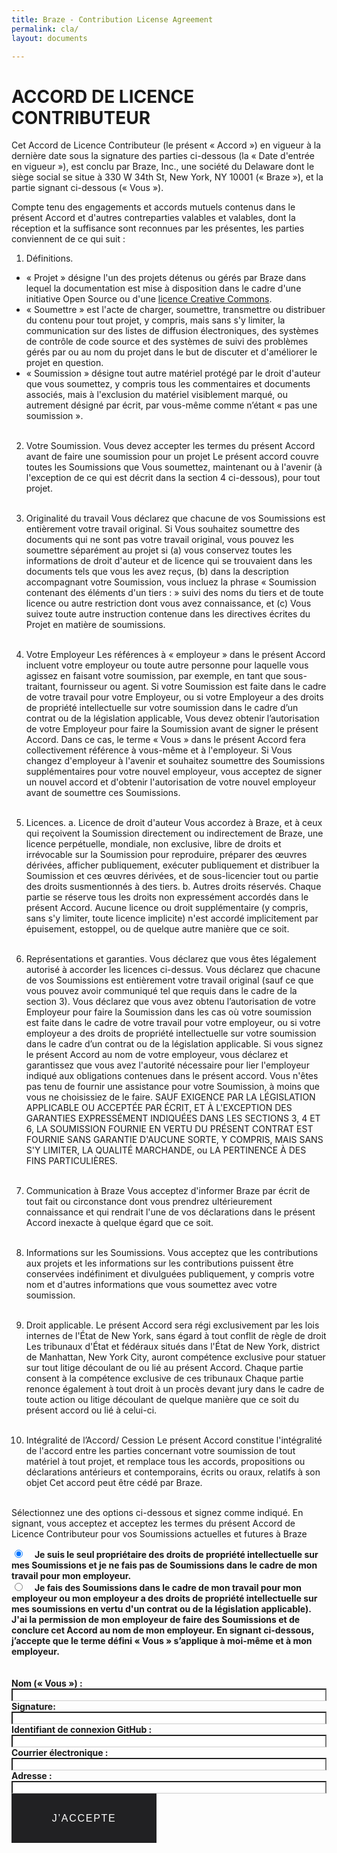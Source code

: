 ```yaml
---
title: Braze - Contribution License Agreement
permalink: cla/
layout: documents

---
```

# ACCORD DE LICENCE CONTRIBUTEUR

Cet Accord de Licence Contributeur (le présent « Accord ») en vigueur à la dernière date sous la signature des parties ci-dessous (la « Date d'entrée en vigueur »), est conclu par Braze, Inc., une société du Delaware dont le siège social se situe à 330 W 34th St, New York, NY 10001 (« Braze »), et la partie signant ci-dessous (« Vous »).

Compte tenu des engagements et accords mutuels contenus dans le présent Accord et d'autres contreparties valables et valables, dont la réception et la suffisance sont reconnues par les présentes, les parties conviennent de ce qui suit :

1. Définitions.
  * « Projet » désigne l'un des projets détenus ou gérés par Braze dans lequel la documentation est mise à disposition dans le cadre d'une initiative Open Source ou d'une [licence Creative Commons](https://creativecommons.org/licenses).
  * « Soumettre » est l'acte de charger, soumettre, transmettre ou distribuer du contenu pour tout projet, y compris, mais sans s'y limiter, la communication sur des listes de diffusion électroniques, des systèmes de contrôle de code source et des systèmes de suivi des problèmes gérés par ou au nom du projet dans le but de discuter et d'améliorer le projet en question.
  * « Soumission » désigne tout autre matériel protégé par le droit d'auteur que vous soumettez, y compris tous les commentaires et documents associés, mais à l'exclusion du matériel visiblement marqué, ou autrement désigné par écrit, par vous-même comme n’étant « pas une soumission ».<br><br>

2. Votre Soumission. Vous devez accepter les termes du présent Accord avant de faire une soumission pour un projet Le présent accord couvre toutes les Soumissions que Vous soumettez, maintenant ou à l'avenir (à l'exception de ce qui est décrit dans la section 4 ci-dessous), pour tout projet.<br><br>

3. Originalité du travail Vous déclarez que chacune de vos Soumissions est entièrement votre travail original. Si Vous souhaitez soumettre des documents qui ne sont pas votre travail original, vous pouvez les soumettre séparément au projet si (a) vous conservez toutes les informations de droit d'auteur et de licence qui se trouvaient dans les documents tels que vous les avez reçus, (b) dans la description accompagnant votre Soumission, vous incluez la phrase « Soumission contenant des éléments d'un tiers : » suivi des noms du tiers et de toute licence ou autre restriction dont vous avez connaissance, et (c) Vous suivez toute autre instruction contenue dans les directives écrites du Projet en matière de soumissions.<br><br>

4. Votre Employeur Les références à « employeur » dans le présent Accord incluent votre employeur ou toute autre personne pour laquelle vous agissez en faisant votre soumission, par exemple, en tant que sous-traitant, fournisseur ou agent. Si votre Soumission est faite dans le cadre de votre travail pour votre Employeur, ou si votre Employeur a des droits de propriété intellectuelle sur votre soumission dans le cadre d’un contrat ou de la législation applicable, Vous devez obtenir l’autorisation de votre Employeur pour faire la Soumission avant de signer le présent Accord. Dans ce cas, le terme « Vous » dans le présent Accord fera collectivement référence à vous-même et à l'employeur. Si Vous changez d'employeur à l'avenir et souhaitez soumettre des Soumissions supplémentaires pour votre nouvel employeur, vous acceptez de signer un nouvel accord et d'obtenir l'autorisation de votre nouvel employeur avant de soumettre ces Soumissions.<br><br>

5. Licences.
a. Licence de droit d'auteur Vous accordez à Braze, et à ceux qui reçoivent la Soumission directement ou indirectement de Braze, une licence perpétuelle, mondiale, non exclusive, libre de droits et irrévocable sur la Soumission pour reproduire, préparer des œuvres dérivées, afficher publiquement, exécuter publiquement et distribuer la Soumission et ces œuvres dérivées, et de sous-licencier tout ou partie des droits susmentionnés à des tiers.
b. Autres droits réservés. Chaque partie se réserve tous les droits non expressément accordés dans le présent Accord. Aucune licence ou droit supplémentaire (y compris, sans s'y limiter, toute licence implicite) n'est accordé implicitement par épuisement, estoppel, ou de quelque autre manière que ce soit.<br><br>

6. Représentations et garanties. Vous déclarez que vous êtes légalement autorisé à accorder les licences ci-dessus. Vous déclarez que chacune de vos Soumissions est entièrement votre travail original (sauf ce que vous pouvez avoir communiqué tel que requis dans le cadre de la section 3). Vous déclarez que vous avez obtenu l’autorisation de votre Employeur pour faire la Soumission dans les cas où votre soumission est faite dans le cadre de votre travail pour votre employeur, ou si votre employeur a des droits de propriété intellectuelle sur votre soumission dans le cadre d’un contrat ou de la législation applicable. Si vous signez le présent Accord au nom de votre employeur, vous déclarez et garantissez que vous avez l'autorité nécessaire pour lier l'employeur indiqué aux obligations contenues dans le présent accord. Vous n'êtes pas tenu de fournir une assistance pour votre Soumission, à moins que vous ne choisissiez de le faire. SAUF EXIGENCE PAR LA LÉGISLATION APPLICABLE OU ACCEPTÉE PAR ÉCRIT, ET À L'EXCEPTION DES GARANTIES EXPRESSÉMENT INDIQUÉES DANS LES SECTIONS 3, 4 ET 6, LA SOUMISSION FOURNIE EN VERTU DU PRÉSENT CONTRAT EST FOURNIE SANS GARANTIE D'AUCUNE SORTE, Y COMPRIS, MAIS SANS S'Y LIMITER, LA QUALITÉ MARCHANDE, ou LA PERTINENCE À DES FINS PARTICULIÈRES. <br><br>

7. Communication à Braze Vous acceptez d'informer Braze par écrit de tout fait ou circonstance dont vous prendrez ultérieurement connaissance et qui rendrait l'une de vos déclarations dans le présent Accord inexacte à quelque égard que ce soit.<br><br>

8. Informations sur les Soumissions. Vous acceptez que les contributions aux projets et les informations sur les contributions puissent être conservées indéfiniment et divulguées publiquement, y compris votre nom et d'autres informations que vous soumettez avec votre soumission.<br><br>

9. Droit applicable. Le présent Accord sera régi exclusivement par les lois internes de l'État de New York, sans égard à tout conflit de règle de droit Les tribunaux d'État et fédéraux situés dans l'État de New York, district de Manhattan, New York City, auront compétence exclusive pour statuer sur tout litige découlant de ou lié au présent Accord. Chaque partie consent à la compétence exclusive de ces tribunaux Chaque partie renonce également à tout droit à un procès devant jury dans le cadre de toute action ou litige découlant de quelque manière que ce soit du présent accord ou lié à celui-ci. <br><br>

10. Intégralité de l’Accord/ Cession Le présent Accord constitue l'intégralité de l'accord entre les parties concernant votre soumission de tout matériel à tout projet, et remplace tous les accords, propositions ou déclarations antérieurs et contemporains, écrits ou oraux, relatifs à son objet  Cet accord peut être cédé par Braze. <br><br>

Sélectionnez une des options ci-dessous et signez comme indiqué. En signant, vous acceptez et acceptez les termes du présent Accord de Licence Contributeur pour vos Soumissions actuelles et futures à Braze



<div id="cla_form_div">
<form id="cla_form" >
<input type="radio" name="type" value="personal" id="type_personal" checked="checked" /> <label for="type_personal">Je suis le seul propriétaire des droits de propriété intellectuelle sur mes Soumissions et je ne fais pas de Soumissions dans le cadre de mon travail pour mon employeur. </label><br />
<input type="radio" name="type" value="employer" id="type_employer" /> <label for="type_employer" >Je fais des Soumissions dans le cadre de mon travail pour mon employeur ou mon employeur a des droits de propriété intellectuelle sur mes soumissions en vertu d'un contrat ou de la législation applicable). J'ai la permission de mon employeur de faire des Soumissions et de conclure cet Accord au nom de mon employeur. En signant ci-dessous, j’accepte que le terme défini « Vous » s’applique à moi-même et à mon employeur.</label><br />
<br /><br />
<label for="input_name"> Nom (« Vous ») :</label> <input type="text" value="" name="name" id="input_name" class="form-control"  /> <br />
<label for="input_signature"> Signature:</label> <input type="text" value="" name="signature" id="input_signature" class="form-control" /> <br />
<label for="input_username"> Identifiant de connexion GitHub :</label> <input type="text" value="" name="username" id="input_username" class="form-control" /> <br />
<label for="input_email"> Courrier électronique :</label> <input type="email" value="" name="email" id="input_email" class="form-control" /> <br />
<label for="input_address"> Adresse :</label> <input type="text" value="" name="address" id="input_address" class="form-control" /> <br />

<span id="company_span">
<label for="input_company_name"> Nom de l’entreprise :</label> <input type="text" value="" name="company_name" id="input_company_name" class="form-control" /> <br />
<label for="input_by"> Par :</label> <input type="text" value="" name="by" id="input_by" class="form-control"  /> <br />
<label for="input_title">Titre :</label> <input type="text" value="" name="title" id="input_title" class="form-control"  /> <br />
</span>
<button type="submit" name="Agree" value="Agree" class="btn btn-black" id="cla_agree" role="button">J’accepte</button>
</form>
</div>
<div id="cla_thankyou" style="display:none;"><div class="row"><div class="col" id="cla_thankyou_msg"></div></div></div>

<style type="text/css">
#cla_form input[type='radio']{
  display: inline-block;
  margin-right: 15px;
}
#cla_form label {
  display: inline;
}


#cla_form input[type='text'],#cla_form input[type='email'] ,#cla_form input[type='date']  {
  border-bottom: 1px solid #ccc !important;
  width: 100%;
}
#cla_form  label {
 font-weight: bold;
}


.btn, input[type=submit] {
  display: inline-block;
  vertical-align: middle;
  font: inherit;
  text-align: center;
  margin: 0;
  cursor: pointer;
  font-size: 14px;
  font-size: 1rem;
  line-height: 1.4;
  font-family: Sailec W00 Bold, Arial, sans-serif;
  text-transform: uppercase;
  padding: 1.14286rem 2.85714rem;
  border-radius: 0;
  letter-spacing: .10714rem;
  white-space: normal;
  border: 2px solid #212123 !important;
  color: #212123;
  background-color: transparent;
  position: relative;
  z-index: 1;
  overflow: hidden;
  transition: color .3s cubic-bezier(.5, 0, .1, 1), border-color .3s cubic-bezier(.5, 0, .1, 1);
  will-change: color, border-color
}

@media (min-width:36em) {
  .btn, input[type=submit] {
    padding: 1.64286rem 3.92857rem
  }
}

.btn:before, input[type=submit]:before {
  content: "";
  position: absolute;
  top: 0;
  left: 0;
  z-index: -1;
  height: 100%;
  background-color: #212123;
  transform-origin: top right;
  width: 100%;
  transform: translate3d(-101%, 0, 0);
  transition: transform .3s cubic-bezier(.5, 0, .1, 1);
  will-change: transform
}

.btn:focus, .btn:hover, input[type=submit]:focus, input[type=submit]:hover {
  color: #fff
}

.btn:focus:before, .btn:hover:before, input[type=submit]:focus:before, input[type=submit]:hover:before {
  transform: translateZ(0)
}

.btn-black, input[type=submit] {
  color: #fff
}

.btn-black:before, input[type=submit]:before {
  background-color: #fff
}

.btn-black:after, input[type=submit]:after {
  content: "";
  position: absolute;
  top: 0;
  left: 0;
  z-index: -2;
  height: 100%;
  width: 100%;
  background-color: #212123
}

.btn-black:focus, .btn-black:hover, input[type=submit]:focus, input[type=submit]:hover {
  color: #212123
}

.btn-small {
  padding: 1.07143rem 1.78571rem !important
}
#company_span {
  display: none;
}
</style>
<script type="text/javascript">
  $(document).ready(function() {
    var sub_url = '{{ site.cla_url }}'
    var sub_key = 'N3cTZyz2ecLrAWfBJOzwJHOv47KD0PBX'
    $('#cla_form').submit(function(e) {
      var mform = $(this);
      e.preventDefault();
      $('#cla_form_div').hide();
      var url = sub_url;

      var jqxhr = $.ajax({
        url: url,
        method: "POST",
        data: 'synckey=' + sub_key + '&' + mform.serialize()
      }).done(function(r) {
        $('#cla_thankyou').fadeIn("slow");
        if (r['result'] == 'success') {
          $('#cla_thankyou_msg').html('<h3>Merci d’avoir accepté la CLA.</h3>');
        }
        else {
          $('#cla_thankyou_msg').html('<h3>Désolé, une erreur s’est produite.</h3>');
          $('#cla_form_div').fadeIn("slow");
        }
      });
    });


    $("input[name='type']").click(function(e) {
      var $this = $(this);
      if ($this.val() === 'personal') {
        $('#company_span').hide();
      }
      else {
        $('#company_span').show();
      }
    });
    $("#type_personal").trigger('click')
  });
</script>

